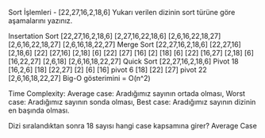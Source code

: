 
Sort İşlemleri - [22,27,16,2,18,6]
Yukarı verilen dizinin sort türüne göre aşamalarını yazınız.

Insertation Sort
[22,27,16,2,18,6]
[2,27,16,22,18,6]
[2,6,16,22,18,27]
[2,6,16,22,18,27]
[2,6,16,18,22,27]
Merge Sort
[22,27,16,2,18,6]
[22,27,16] [2,18,6]
[22] [27,16] [2,18] [6]
[22] [27] [16] [2] [18] [6]
[22] [16,27] [2,18] [6]
[16,22,27] [2,6,18]
[2,6,16,18,22,27]
Quick Sort
[22,27,16,2,18,6] Pivot 18
[16,2,6] [18] [22,27]
[2] [6] [16] pivot 6 [18] [22] [27] pivot 22
[2,6,16,18,22,27]
Big-O gösterimini = O(n^2)

Time Complexity: Average case: Aradığımız sayının ortada olması, Worst case: Aradığımız sayının sonda olması, Best case: Aradığımız sayının dizinin en başında olması.

Dizi sıralandıktan sonra 18 sayısı hangi case kapsamına girer? Average Case
